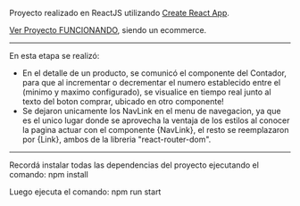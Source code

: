 Proyecto realizado en ReactJS utilizando [Create React App](https://github.com/facebook/create-react-app).

[Ver Proyecto FUNCIONANDO](https://agusvigno.github.io/react-ecommerce), siendo un ecommerce.

* ** *** **** ***** **** *** ** * 

En esta etapa se realizó:
* En el detalle de un producto, se comunicó el componente del Contador, para que al incrementar o decrementar el numero establecido entre el (minimo y maximo configurado), se visualice en tiempo real junto al texto del boton comprar, ubicado en otro componente!
* Se dejaron unicamente los NavLink en el menu de navegacion, ya que es el unico lugar donde se aprovecha la ventaja de los estilos al conocer la pagina actuar con el componente {NavLink}, el resto se reemplazaron por {Link}, ambos de la libreria "react-router-dom".

* ** *** **** ***** **** *** ** * 

Recordá instalar todas las dependencias del proyecto ejecutando el comando: npm install

Luego ejecuta el comando: npm run start